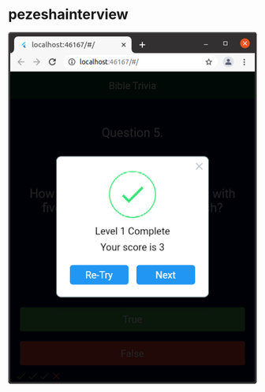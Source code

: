 # pezeshainterview


!['Trivia screenshot'](https://github.com/mercykip/Bible-Trivia/blob/master/assets/images/Screenshot%20from%202021-07-12%2015-09-39.png) 
